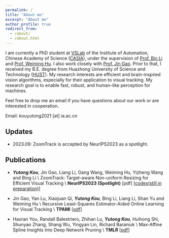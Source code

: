```yaml
---
permalink: /
title: "About me"
excerpt: "About me"
author_profile: true
redirect_from: 
  - /about/
  - /about.html
---
```


I am currently a PhD student at [VSLab](http://vslab.ia.ac.cn/en/#about) of the Institute of Automation, Chinese Academy of Science ([CASIA](http://english.ia.cas.cn)), under the supervision of [Prof. Bin Li](http://www.ia.cas.cn/sourcedb_ia_cas/cn/iaexpert/201707/t20170715_4833365.html) and [Prof. Weiming Hu](https://people.ucas.ac.cn/~huweiming?language=en). I also work closely with [Prof. Jin Gao](https://people.ucas.edu.cn/~jgao?language=en). Prior to that, I received my B.E. degree from Huazhong University of Science and Technology ([HUST](https://www.hust.edu.cn)). My research interests are efficient and brain-inspired vision algorithms, especially for their application to visual tracking. My research goal is to enable fast, robust, and human-like perception for machines.  

Feel free to drop me an email if you have questions about our work or are interested in cooperation.

Email: kouyutong2021 [at] ia.ac.cn

## Updates

* 2023.09: ZoomTrack is accepted by NeurIPS2023 as a spotlight.

## Publications
* ***Yutong Kou***, Jin Gao, Liang Li, Gang Wang, Weiming Hu, Yizheng Wang and Bing Li \\
ZoomTrack: Target-aware Non-uniform Resizing for Efficient Visual Tracking \\
**NeurIPS2023 (Spotlight)**  [pdf] \[[codes(still in preparation)](https://github.com/Kou-99/ZoomTrack)\]

* Jin Gao, Yan Lu, Xiaojuan Qi, ***Yutong Kou***, Bing Li, Liang Li, Shan Yu and Weiming Hu \\
Recursive Least-Squares Estimator-Aided Online Learning for Visual Tracking \\
**TPAMI** [[pdf](https://arxiv.org/pdf/2112.14016v2.pdf)\]

* Haoran You, Randall Balestriero, Zhihan Lu, ***Yutong Kou***, Huihong Shi, Shunyao Zhang, Shang Wu, Yingyan Lin, Richard Baraniuk \\
Max-Affine Spline Insights Into Deep Network Pruning \\
**TMLR** \[[pdf](https://openreview.net/pdf?id=bMar2OkxVu)\]
